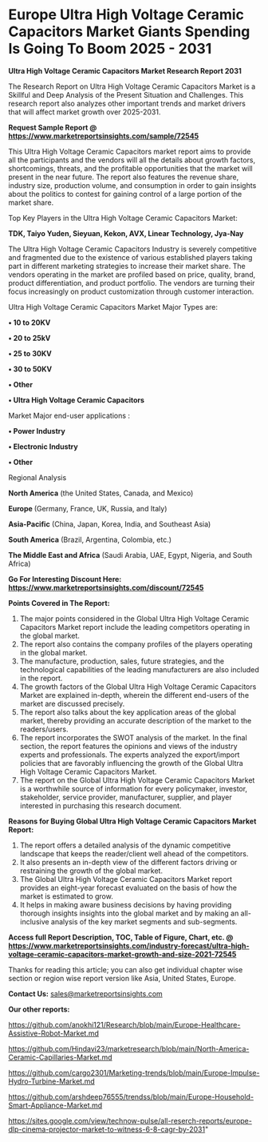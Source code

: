 # Europe Ultra High Voltage Ceramic Capacitors Market Giants Spending Is Going To Boom 2025 - 2031

<strong>Ultra High Voltage Ceramic Capacitors Market Research Report 2031</strong>

The Research Report on Ultra High Voltage Ceramic Capacitors Market is a Skillful and Deep Analysis of the Present Situation and Challenges. This research report also analyzes other important trends and market drivers that will affect market growth over 2025-2031.

<strong>Request Sample Report @ <a href=https://www.marketreportsinsights.com/sample/72545>https://www.marketreportsinsights.com/sample/72545</a></strong>

This Ultra High Voltage Ceramic Capacitors market report aims to provide all the participants and the vendors will all the details about growth factors, shortcomings, threats, and the profitable opportunities that the market will present in the near future. The report also features the revenue share, industry size, production volume, and consumption in order to gain insights about the politics to contest for gaining control of a large portion of the market share.

Top Key Players in the Ultra High Voltage Ceramic Capacitors Market:

<strong>TDK, Taiyo Yuden, Sieyuan, Kekon, AVX, Linear Technology, Jya-Nay</strong>

The Ultra High Voltage Ceramic Capacitors Industry is severely competitive and fragmented due to the existence of various established players taking part in different marketing strategies to increase their market share. The vendors operating in the market are profiled based on price, quality, brand, product differentiation, and product portfolio. The vendors are turning their focus increasingly on product customization through customer interaction.

Ultra High Voltage Ceramic Capacitors Market Major Types are:

<strong>• 10 to 20KV

• 20 to 25kV

• 25 to 30KV

• 30 to 50KV

• Other

• Ultra High Voltage Ceramic Capacitors</strong>

Market Major end-user applications :

<strong>• Power Industry

• Electronic Industry

• Other</strong>

Regional Analysis

</u><strong><b>North America</b></strong> (the United States, Canada, and Mexico)

<strong><b>Europe </b></strong>(Germany, France, UK, Russia, and Italy)

<strong><b>Asia-Pacific</b></strong> (China, Japan, Korea, India, and Southeast Asia)

<strong><b>South America</b></strong> (Brazil, Argentina, Colombia, etc.)

<strong><b>The Middle East and Africa</b></strong> (Saudi Arabia, UAE, Egypt, Nigeria, and South Africa)

<strong>Go For Interesting Discount Here: <a href=https://www.marketreportsinsights.com/discount/72545>https://www.marketreportsinsights.com/discount/72545</a></strong>

<strong>Points Covered in The Report:</strong>
<ol>
  <li>The major points considered in the Global Ultra High Voltage Ceramic Capacitors Market report include the leading competitors operating in the global market.</li>
  <li>The report also contains the company profiles of the players operating in the global market.</li>
  <li>The manufacture, production, sales, future strategies, and the technological capabilities of the leading manufacturers are also included in the report.</li>
  <li>The growth factors of the Global Ultra High Voltage Ceramic Capacitors Market are explained in-depth, wherein the different end-users of the market are discussed precisely.</li>
  <li>The report also talks about the key application areas of the global market, thereby providing an accurate description of the market to the readers/users.</li>
  <li>The report incorporates the SWOT analysis of the market. In the final section, the report features the opinions and views of the industry experts and professionals. The experts analyzed the export/import policies that are favorably influencing the growth of the Global Ultra High Voltage Ceramic Capacitors Market.</li>
  <li>The report on the Global Ultra High Voltage Ceramic Capacitors Market is a worthwhile source of information for every policymaker, investor, stakeholder, service provider, manufacturer, supplier, and player interested in purchasing this research document.</li>
</ol>
<strong>Reasons for Buying Global Ultra High Voltage Ceramic Capacitors Market Report:</strong>

<ol>
  <li>The report offers a detailed analysis of the dynamic competitive landscape that keeps the reader/client well ahead of the competitors.</li>
  <li>It also presents an in-depth view of the different factors driving or restraining the growth of the global market.</li>
  <li>The Global Ultra High Voltage Ceramic Capacitors Market report provides an eight-year forecast evaluated on the basis of how the market is estimated to grow.</li>
  <li>It helps in making aware business decisions by having providing thorough insights insights into the global market and by making an all-inclusive analysis of the key market segments and sub-segments.</li>
</ol>
<strong>Access full Report Description, TOC, Table of Figure, Chart, etc. @ <a href=https://www.marketreportsinsights.com/industry-forecast/ultra-high-voltage-ceramic-capacitors-market-growth-and-size-2021-72545>https://www.marketreportsinsights.com/industry-forecast/ultra-high-voltage-ceramic-capacitors-market-growth-and-size-2021-72545</a></strong>


Thanks for reading this article; you can also get individual chapter wise section or region wise report version like Asia, United States, Europe.

<strong>Contact Us:</strong>
sales@marketreportsinsights.com

<strong>Our other reports:</strong>

<a href=https://github.com/anokhi121/Research/blob/main/Europe-Healthcare-Assistive-Robot-Market.md>https://github.com/anokhi121/Research/blob/main/Europe-Healthcare-Assistive-Robot-Market.md</a>

<a href=https://github.com/Hindavi23/marketresearch/blob/main/North-America-Ceramic-Capillaries-Market.md>https://github.com/Hindavi23/marketresearch/blob/main/North-America-Ceramic-Capillaries-Market.md</a>

<a href=https://github.com/cargo2301/Marketing-trends/blob/main/Europe-Impulse-Hydro-Turbine-Market.md>https://github.com/cargo2301/Marketing-trends/blob/main/Europe-Impulse-Hydro-Turbine-Market.md</a>

<a href=https://github.com/arshdeep76555/trendss/blob/main/Europe-Household-Smart-Appliance-Market.md>https://github.com/arshdeep76555/trendss/blob/main/Europe-Household-Smart-Appliance-Market.md</a>

<a href=https://sites.google.com/view/technow-pulse/all-reserch-reports/europe-dlp-cinema-projector-market-to-witness-6-8-cagr-by-2031>https://sites.google.com/view/technow-pulse/all-reserch-reports/europe-dlp-cinema-projector-market-to-witness-6-8-cagr-by-2031</a>"
